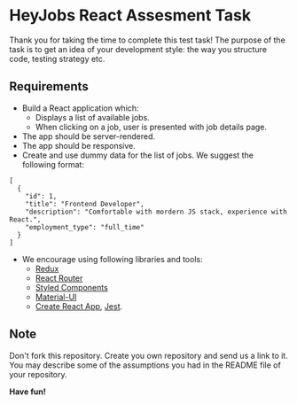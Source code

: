 # HeyJobs React Assesment Task

Thank you for taking the time to complete this test task! The purpose of the task is to get an idea of your development style: the way you structure code, testing strategy etc.

## Requirements

* Build a React application which:
   * Displays a list of available jobs.
   * When clicking on a job, user is presented with job details page.
* The app should be server-rendered.
* The app should be responsive.
* Create and use dummy data for the list of jobs. We suggest the following format:
```
[
  {
    "id": 1,
    "title": "Frontend Developer",
    "description": "Comfortable with mordern JS stack, experience with React.",
    "employment_type": "full_time"
  }
]
```
* We encourage using following libraries and tools: 
  * [Redux](https://github.com/reactjs/redux)
  * [React Router](https://github.com/ReactTraining/react-router)
  * [Styled Components](https://github.com/styled-components/styled-components)
  * [Material-UI](https://github.com/mui-org/material-ui)
  * [Create React App](https://github.com/facebook/create-react-app), [Jest](https://github.com/facebook/jest).

## Note
Don't fork this repository. Create you own repository and send us a link to it. You may describe some of the assumptions you had in the README file of your repository.

**Have fun!** 
